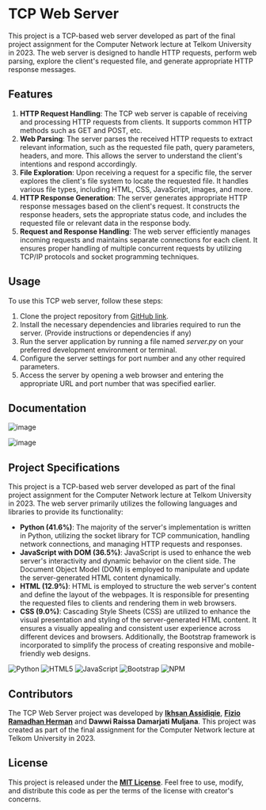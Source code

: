 # TCP Web Server

This project is a TCP-based web server developed as part of the final project assignment for the Computer Network
lecture at Telkom University in 2023. The web server is designed to handle HTTP requests, perform web parsing, explore
the client's requested file, and generate appropriate HTTP response messages.

## Features

1. **HTTP Request Handling**: The TCP web server is capable of receiving and processing HTTP requests from clients. It
   supports common HTTP methods such as GET and POST, etc.
2. **Web Parsing**: The server parses the received HTTP requests to extract relevant information, such as the requested
   file path, query parameters, headers, and more. This allows the server to understand the client's intentions and
   respond accordingly.
3. **File Exploration**: Upon receiving a request for a specific file, the server explores the client's file system to
   locate the requested file. It handles various file types, including HTML, CSS, JavaScript, images, and more.
4. **HTTP Response Generation**: The server generates appropriate HTTP response messages based on the client's request.
   It constructs the response headers, sets the appropriate status code, and includes the requested file or relevant
   data in the response body.
5. **Request and Response Handling**: The web server efficiently manages incoming requests and maintains separate
   connections for each client. It ensures proper handling of multiple concurrent requests by utilizing TCP/IP protocols
   and socket programming techniques.

## Usage

To use this TCP web server, follow these steps:

1. Clone the project repository from [GitHub link](https://github.com/ikhsansdqq/tes-server-web.git).
2. Install the necessary dependencies and libraries required to run the server. (Provide instructions or dependencies if
   any)
3. Run the server application by running a file named *server.py* on your preferred development environment or terminal.
4. Configure the server settings for port number and any other required parameters.
5. Access the server by opening a web browser and entering the appropriate URL and port number that was specified
   earlier.

## Documentation

![image](https://github.com/ikhsansdqq/tes-server-web/assets/91542488/f41f63a3-06d9-4d3d-807a-979b0f74e026)

![image](https://github.com/ikhsansdqq/tes-server-web/assets/91542488/701df76b-4708-4628-9272-ed7dca12c6a3)

## Project Specifications

This project is a TCP-based web server developed as part of the final project assignment for the Computer Network
lecture at Telkom University in 2023. The web server primarily utilizes the following languages and libraries to provide
its functionality:

- **Python (41.6%)**: The majority of the server's implementation is written in Python, utilizing the socket library for
  TCP communication, handling network connections, and managing HTTP requests and responses.
- **JavaScript with DOM (36.5%)**: JavaScript is used to enhance the web server's interactivity and dynamic behavior on
  the client side. The Document Object Model (DOM) is employed to manipulate and update the server-generated HTML
  content dynamically.
- **HTML (12.9%)**: HTML is employed to structure the web server's content and define the layout of the webpages. It is
  responsible for presenting the requested files to clients and rendering them in web browsers.
- **CSS (9.0%)**: Cascading Style Sheets (CSS) are utilized to enhance the visual presentation and styling of the
  server-generated HTML content. It ensures a visually appealing and consistent user experience across different devices
  and browsers. Additionally, the Bootstrap framework is incorporated to simplify the process of creating responsive and
  mobile-friendly web designs.

![Python](https://img.shields.io/badge/python-3670A0?style=for-the-badge&logo=python&logoColor=ffdd54) ![HTML5](https://img.shields.io/badge/html5-%23E34F26.svg?style=for-the-badge&logo=html5&logoColor=white) ![JavaScript](https://img.shields.io/badge/javascript-%23323330.svg?style=for-the-badge&logo=javascript&logoColor=%23F7DF1E) ![Bootstrap](https://img.shields.io/badge/bootstrap-%238511FA.svg?style=for-the-badge&logo=bootstrap&logoColor=white) ![NPM](https://img.shields.io/badge/NPM-%23CB3837.svg?style=for-the-badge&logo=npm&logoColor=white)

## Contributors

The TCP Web Server project was developed by [**Ikhsan Assidiqie**](https://github.com/ikhsansdqq), [**Fizio Ramadhan
Herman**](https://github.com/fiziorh) and **Dawwi Raissa Damarjati Muljana**. This project was created as part of the
final assignment for the Computer Network lecture at Telkom University in 2023.

## License

This project is released under the **[MIT License](https://opensource.org/license/mit/)**. Feel free to use, modify, and
distribute this code as per the terms of the license with creator's concerns.